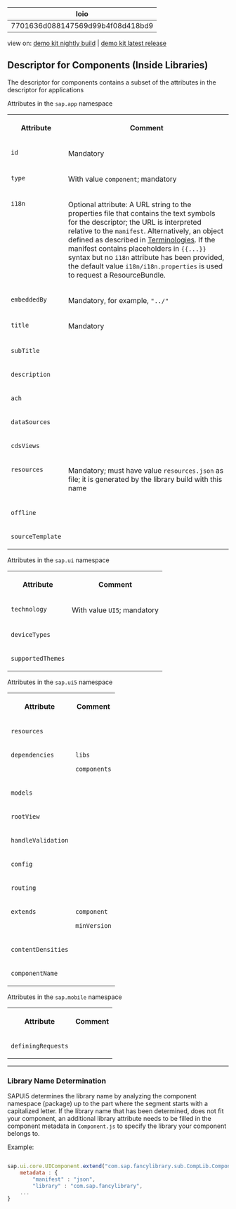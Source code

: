 <!-- loio7701636d088147569d99b4f08d418bd9 -->

| loio |
| -----|
| 7701636d088147569d99b4f08d418bd9 |

<div id="loio">

view on: [demo kit nightly build](https://sdk.openui5.org/nightly/#/topic/7701636d088147569d99b4f08d418bd9) | [demo kit latest release](https://sdk.openui5.org/topic/7701636d088147569d99b4f08d418bd9)</div>

## Descriptor for Components \(Inside Libraries\)

The descriptor for components contains a subset of the attributes in the descriptor for applications

<a name="loio7701636d088147569d99b4f08d418bd9__table_rpm_xjz_45"/>Attributes in the `sap.app` namespace


<table>
<tr>
<th valign="top">

Attribute



</th>
<th valign="top">

Comment



</th>
</tr>
<tr>
<td valign="top">

 `id` 



</td>
<td valign="top">

Mandatory



</td>
</tr>
<tr>
<td valign="top">

 `type` 



</td>
<td valign="top">

With value `component`; mandatory



</td>
</tr>
<tr>
<td valign="top">

 `i18n` 



</td>
<td valign="top">

Optional attribute: A URL string to the properties file that contains the text symbols for the descriptor; the URL is interpreted relative to the `manifest`. Alternatively, an object defined as described in [Terminologies](Terminologies_eba8d25.md). If the manifest contains placeholders in `{{...}}` syntax but no `i18n` attribute has been provided, the default value `i18n/i18n.properties` is used to request a ResourceBundle.



</td>
</tr>
<tr>
<td valign="top">

 `embeddedBy` 



</td>
<td valign="top">

Mandatory, for example, `"../"` 



</td>
</tr>
<tr>
<td valign="top">

 `title` 



</td>
<td valign="top">

Mandatory



</td>
</tr>
<tr>
<td valign="top">

 `subTitle` 



</td>
<td valign="top">



</td>
</tr>
<tr>
<td valign="top">

 `description` 



</td>
<td valign="top">



</td>
</tr>
<tr>
<td valign="top">

 `ach` 



</td>
<td valign="top">



</td>
</tr>
<tr>
<td valign="top">

 `dataSources` 



</td>
<td valign="top">



</td>
</tr>
<tr>
<td valign="top">

 `cdsViews` 



</td>
<td valign="top">



</td>
</tr>
<tr>
<td valign="top">

 `resources` 



</td>
<td valign="top">

Mandatory; must have value `resources.json` as file; it is generated by the library build with this name



</td>
</tr>
<tr>
<td valign="top">

 `offline` 



</td>
<td valign="top">



</td>
</tr>
<tr>
<td valign="top">

 `sourceTemplate` 



</td>
<td valign="top">



</td>
</tr>
</table>

<a name="loio7701636d088147569d99b4f08d418bd9__table_sry_dlz_45"/>Attributes in the `sap.ui` namespace


<table>
<tr>
<th valign="top">

Attribute



</th>
<th valign="top">

Comment



</th>
</tr>
<tr>
<td valign="top">

 `technology` 



</td>
<td valign="top">

With value `UI5`; mandatory



</td>
</tr>
<tr>
<td valign="top">

 `deviceTypes` 



</td>
<td valign="top">



</td>
</tr>
<tr>
<td valign="top">

 `supportedThemes` 



</td>
<td valign="top">



</td>
</tr>
</table>

<a name="loio7701636d088147569d99b4f08d418bd9__table_ydc_bmz_45"/>Attributes in the `sap.ui5` namespace


<table>
<tr>
<th valign="top">

Attribute



</th>
<th valign="top">

Comment



</th>
</tr>
<tr>
<td valign="top">

 `resources` 



</td>
<td valign="top">



</td>
</tr>
<tr>
<td valign="top">

 `dependencies` 



</td>
<td valign="top">

`libs`

`components`



</td>
</tr>
<tr>
<td valign="top">

 `models` 



</td>
<td valign="top">



</td>
</tr>
<tr>
<td valign="top">

 `rootView` 



</td>
<td valign="top">



</td>
</tr>
<tr>
<td valign="top">

 `handleValidation` 



</td>
<td valign="top">



</td>
</tr>
<tr>
<td valign="top">

 `config` 



</td>
<td valign="top">



</td>
</tr>
<tr>
<td valign="top">

 `routing` 



</td>
<td valign="top">



</td>
</tr>
<tr>
<td valign="top">

 `extends` 



</td>
<td valign="top">

`component`

`minVersion`



</td>
</tr>
<tr>
<td valign="top">

 `contentDensities` 



</td>
<td valign="top">



</td>
</tr>
<tr>
<td valign="top">

 `componentName` 



</td>
<td valign="top">



</td>
</tr>
</table>

<a name="loio7701636d088147569d99b4f08d418bd9__table_o1x_lmz_45"/>Attributes in the `sap.mobile` namespace


<table>
<tr>
<th valign="top">

Attribute



</th>
<th valign="top">

Comment



</th>
</tr>
<tr>
<td valign="top">

 `definingRequests` 



</td>
<td valign="top">



</td>
</tr>
</table>

***

### Library Name Determination

SAPUI5 determines the library name by analyzing the component namespace \(package\) up to the part where the segment starts with a capitalized letter. If the library name that has been determined, does not fit your component, an additional library attribute needs to be filled in the component metadata in `Component.js` to specify the library your component belongs to.

Example:

```js

sap.ui.core.UIComponent.extend("com.sap.fancylibrary.sub.CompLib.Component", {
    metadata : {
        "manifest" : "json",
        "library" : "com.sap.fancylibrary",
    ...
}
```

